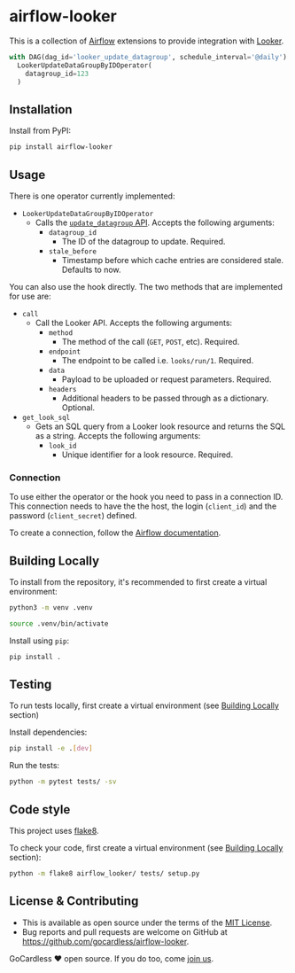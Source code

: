 # airflow-looker

This is a collection of [Airflow](https://airflow.apache.org/) extensions to provide integration with [Looker](https://www.looker.com).

```py
with DAG(dag_id='looker_update_datagroup', schedule_interval='@daily') as dag:
  LookerUpdateDataGroupByIDOperator(
    datagroup_id=123
  )
```

## Installation

Install from PyPI:

```sh
pip install airflow-looker
```

## Usage

There is one operator currently implemented:

* `LookerUpdateDataGroupByIDOperator`
  * Calls the [`update_datagroup` API](https://docs.looker.com/reference/api-and-integration/api-reference/v3.0/datagroup#update_datagroup). Accepts the following arguments:
    * `datagroup_id`
      * The ID of the datagroup to update. Required.
    * `stale_before`
      * Timestamp before which cache entries are considered stale. Defaults to now.

You can also use the hook directly. The two methods that are implemented for use are:

* `call`
  * Call the Looker API. Accepts the following arguments:
    * `method`
      * The method of the call (`GET`, `POST`, etc). Required.
    * `endpoint`
      * The endpoint to be called i.e. `looks/run/1`. Required.
    * `data`
      * Payload to be uploaded or request parameters. Required.
    * `headers`
      * Additional headers to be passed through as a dictionary. Optional.
* `get_look_sql`
  * Gets an SQL query from a Looker look resource and returns the SQL as a string. Accepts the following arguments:
    * `look_id`
      * Unique identifier for a look resource. Required.

### Connection

To use either the operator or the hook you need to pass in a connection ID. This connection needs to have the the host, the login (`client_id`) and the password (`client_secret`) defined.

To create a connection, follow the [Airflow documentation](https://airflow.apache.org/docs/stable/howto/connection/index.html).

## Building Locally

To install from the repository, it's recommended to first create a virtual environment:

```bash
python3 -m venv .venv

source .venv/bin/activate
```

Install using `pip`:

```bash
pip install .
```

## Testing

To run tests locally, first create a virtual environment (see [Building Locally](https://github.com/gocardless/airflow-looker#building-locally) section)

Install dependencies:

```bash
pip install -e .[dev]
```

Run the tests:

```bash
python -m pytest tests/ -sv
```

## Code style

This project uses [flake8](https://flake8.pycqa.org/en/latest/).

To check your code, first create a virtual environment (see [Building Locally](https://github.com/gocardless/airflow-looker#building-locally) section):

```bash
python -m flake8 airflow_looker/ tests/ setup.py
```

## License & Contributing

* This is available as open source under the terms of the [MIT License](http://opensource.org/licenses/MIT).
* Bug reports and pull requests are welcome on GitHub at https://github.com/gocardless/airflow-looker.

GoCardless ♥ open source. If you do too, come [join us](https://gocardless.com/about/jobs).
